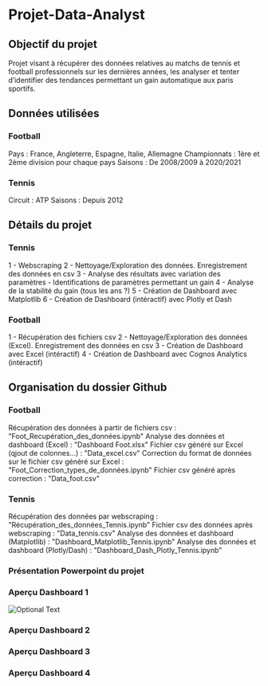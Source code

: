 # Projet-Data-Analyst

## Objectif du projet
Projet visant à récupérer des données relatives au matchs de tennis et football professionnels sur les dernières années, les analyser et tenter d’identifier des tendances permettant un gain automatique aux paris sportifs.




## Données utilisées
### Football
Pays : France, Angleterre, Espagne, Italie, Allemagne
Championnats : 1ère et 2ème division pour chaque pays
Saisons : De 2008/2009 à 2020/2021

### Tennis
Circuit : ATP
Saisons : Depuis 2012 




## Détails du projet
### Tennis
1 - Webscraping
2 - Nettoyage/Exploration des données. Enregistrement des données en csv
3 - Analyse des résultats avec variation des paramètres - Identifications de paramètres permettant un gain
4 - Analyse de la stabilité du gain (tous les ans ?)
5 - Création de Dashboard avec Matplotlib
6 - Création de Dashboard (intéractif) avec Plotly et Dash 

### Football
1 - Récupération des fichiers csv
2 - Nettoyage/Exploration des données (Excel). Enregistrement des données en csv
3 - Création de Dashboard avec Excel (intéractif) 
4 - Création de Dashboard avec Cognos Analytics (intéractif)





## Organisation du dossier Github
### Football
Récupération des données à partir de fichiers csv : "Foot_Recupération_des_données.ipynb"
Analyse des données et dashboard (Excel) : "Dashboard Foot.xlsx"
Fichier csv généré sur Excel (qjout de colonnes...) : "Data_excel.csv"
Correction du format de données sur le fichier csv généré sur Excel : "Foot_Correction_types_de_données.ipynb"
Fichier csv généré après correction : "Data_foot.csv"
  
### Tennis
Récupération des données par webscraping : "Récupération_des_données_Tennis.ipynb"
Fichier csv des données après webscraping : "Data_tennis.csv"
Analyse des données et dashboard (Matplotlib) : "Dashboard_Matplotlib_Tennis.ipynb"
Analyse des données et dashboard (Plotly/Dash) : "Dashboard_Dash_Plotly_Tennis.ipynb"
  
### Présentation Powerpoint du projet
### Aperçu Dashboard 1
![Optional Text](/master/Dashboard_1_Matplotlib.png)
### Aperçu Dashboard 2
### Aperçu Dashboard 3
### Aperçu Dashboard 4

